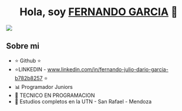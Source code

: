 <div align="center">
<h1 align="center">Hola, soy <a href="FERNANDO GARCIA">FERNANDO GARCIA</a> 👋</h1>
</div>
 <img src="https://media.licdn.com/dms/image/D4D16AQF-IjmNcFYevQ/profile-displaybackgroundimage-shrink_350_1400/0/1697728994279?e=1703116800&v=beta&t=1RFStMw6qDnyvH8aa2-2geNzqTXejkFdcnsEljC1ozY
" />



## Sobre mi 

- ⭐ Github ⭐
- ⭐LINKEDIN - www.linkedin.com/in/fernando-julio-dario-garcia-b782b8257 ⭐
- 📊 Programador Juniors 
- 📲 TECNICO EN PROGRAMACION
- 📗 Estudios completos en la UTN - San Rafael - Mendoza
